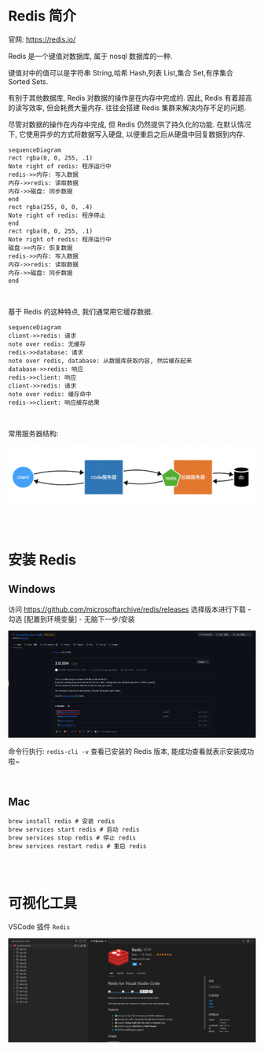 # Redis 简介

官网: https://redis.io/

Redis 是一个键值对数据库, 属于 nosql 数据库的一种.

键值对中的值可以是字符串 String,哈希 Hash,列表 List,集合 Set,有序集合 Sorted Sets.

有别于其他数据库, Redis 对数据的操作是在内存中完成的. 因此, Redis 有着超高的读写效率, 但会耗费大量内存. 往往会搭建 Redis 集群来解决内存不足的问题.

尽管对数据的操作在内存中完成, 但 Redis 仍然提供了持久化的功能. 在默认情况下, 它使用异步的方式将数据写入硬盘, 以便重启之后从硬盘中回复数据到内存.

```mermaid
sequenceDiagram
rect rgba(0, 0, 255, .1)
Note right of redis: 程序运行中
redis->>内存: 写入数据
内存->>redis: 读取数据
内存->>磁盘: 同步数据
end
rect rgba(255, 0, 0, .4)
Note right of redis: 程序停止
end
rect rgba(0, 0, 255, .1)
Note right of redis: 程序运行中
磁盘->>内存: 恢复数据
redis->>内存: 写入数据
内存->>redis: 读取数据
内存->>磁盘: 同步数据
end
```

<br>

基于 Redis 的这种特点, 我们通常用它缓存数据.

```mermaid
sequenceDiagram
client->>redis: 请求
note over redis: 无缓存
redis->>database: 请求
note over redis, database: 从数据库获取内容, 然后缓存起来
database->>redis: 响应
redis->>client: 响应
client->>redis: 请求
note over redis: 缓存命中
redis->>client: 响应缓存结果
```

<br>

常用服务器结构:

![img](./picture/image-20200611140130649.png)

<br><br>

# 安装 Redis

## Windows

访问 https://github.com/microsoftarchive/redis/releases 选择版本进行下载 - 勾选 [配置到环境变量] - 无脑下一步/安装

![image-20240102230117572](./picture/image-20240102230117572.png)

命令行执行: `redis-cli -v` 查看已安装的 Redis 版本, 能成功查看就表示安装成功啦~

<br>

## Mac

```shell
brew install redis # 安装 redis
brew services start redis # 启动 redis
brew services stop redis # 停止 redis
brew services restart redis # 重启 redis
```

<br><br>

# 可视化工具

VSCode 插件 `Redis`

![image-20240102231138193](./picture/image-20240102231138193.png)

<br>

